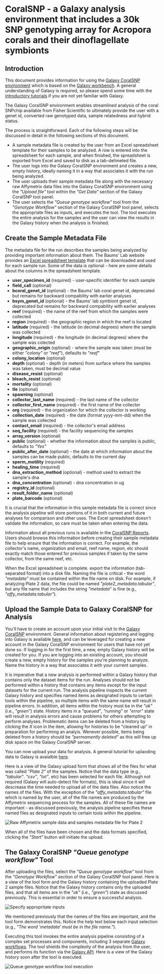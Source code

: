 # CoralSNP - a Galaxy analysis environment that includes a 30k SNP genotyping array for Acropora corals and their dinoflagellate symbionts

## Introduction

This document provides information for using the [Galaxy CoralSNP environment](https://coralsnp.science.psu.edu/galaxy)
which is based on the [Galaxy workbench](https://galaxyproject.org/).  A general understanding of Galaxy is required, so please spend some time with the [introductory tutorials](https://training.galaxyproject.org/training-material/topics/introduction) if you are not yet familiar with Galaxy.

The Galaxy CoralSNP environment enables streamlined analysis of the coral SNPchip available from Fisher Scientific to ultimately provide the user with a genet id, converted raw genotyped data, sample relatedness and hybrid status.

The process is straightforward.  Each of the following steps will be discussed in detail in the following sections of this document.

 - A sample metadata file is created by the user from an Excel spreadsheet template for their samples to be analyzed.  A row is entered into the spreadsheet for each sample, and when finished, the spreadsheet is exported from Excel and saved to disk as a tab-delimeted file.
 - The user logs into the Galaxy CoralSNP environment and creates a new, empty history, ideally naming it in a way that associates it with the run being analyzed.
 - The user uploads their sample metadata file along with the necessary raw Affymetrix data files into the Galaxy CoralSNP environment using the *"Upload file"* tool within the *"Get Data"* section of the Galaxy CoralSNP tool panel.
 - The user selects the *"Queue genotype workflow"* tool from the *"Genotype Workflow"* section of the Galaxy CoralSNP tool panel, selects the appropriate files as inputs, and executes the tool.  The tool executes the entire analysis for the samples and the user can view the results in the Galaxy history when the analysis is finished.

## Create the Sample Metadata File

The metadata file for the run describes the samples being analyzed by providing important information about them.  The Baums' Lab website provides an [Excel spreadsheet template](http://baumslab.org/documents/SNPChip/STAG_Metadata_Template_v3.xlsm) that can be downloaded and used for each sample run.  Some of the data is optional - here are some details about the columns in the spreadsheet template.

 - **user_specimen_id** (required) - user-specific identifier for each sample
 - **field_call** (optional)
 - **bcoral_genet_id** (optional) - the Baums' lab coral genet id, deprecated but remains for backward compability with earlier analyses
 - **bsym_genet_id** (optional) - the Baums' lab symbiont genet id, deprecated but remains for backward compability with earlier analyses
 - **reef** (required) - the name of the reef from which the samples were collected
 - **region** (required) - the geographic region in which the reef is located
 - **latitude** (required) - the latitude (in decimal degrees) where the sample was collected
 - **longitude** (required) - the longitude (in decimal degrees) where the sample was colected
 - **geographic_origin** (optional) - where the sample was taken (must be either *"colony"* or *"reef"*), defaults to *"reef*"
 - **colony_location** (optional)
 - **depth** (optional) - depth (in meters) from surface where the samples was taken, must be decimal value
 - **disease_resist** (optional)
 - **bleach_resist** (optional)
 - **mortality** (optional)
 - **tle** (optional)
 - **spawning** (optional)
 - **collector_last_name** (required) - the last name of the collector
 - **collector_first_name** (required) - the first name of the collector
 - **org** (required) - the organization for which the collector is working
 - **collection_date** (required) - the date (format yyyy-mm-dd) when the sample was collected
 - **contact_email** (required) - the collector's email address
 - **seq_facility** (required) - the facility sequencing the samples
 - **array_version** (optional)
 - **public** (optional) - whether the information about the samples is public, defaults to *"Yes"*
 - **public_after_date** (optional) - the date at which information about the samples can be made public, defaults to the current day
 - **sperm_motility** (required)
 - **healing_time** (required)
 - **dna_extraction_method** (optional) - method used to extract the sample's dna
 - **dna_concentration** (optional) - dna concentration in ug
 - **registry_id** (optional)
 - **result_folder_name** (optional)
 - **plate_barcode** (optional)


It is crucial that the information in this sample metadata file is correct since the analysis pipeline will store portions of it in both current and future analyses for comparison and other uses.  The Excel spreadsheet doesn't validate the information, so care must be taken when entering the data.

Information about all previous runs is available in the [CoralSNP Reports](https://coralsnp.science.psu.edu/reports).  Users should browse this information before creating their sample metadata file to help ensure that the information is correct.  For example, the collector's name, organization and email, reef name, region, etc should exactly match those entered for previous samples if taken by the same collector, from the same reef, etc.

When the Excel spreadsheet is complete. export the information (tab-separated format) into a disk file.  Naming the file is critical - the word *"metadata"* must be contained within the file name on disk.  For example, if analyzing Plate 2 data, the file could be named *"plate2_metadata.tabular"*, but any file name that includes the string *"metadata*" is fine (e.g., *"affy_metadata.tabular"*).

## Upload the Sample Data to Galaxy CoralSNP for Analysis

You'll have to create an account upon your initial visit to the [Galaxy CoralSNP](https://coralsnp.science.psu.edu/galaxy) environment.  General information about registering and logging into Galaxy is available [here](https://galaxyproject.org/support/account), and can be leveraged for creating a new account in the Galaxy CoralSNP environment for users that have not yet done so.  If logging in for the first time, a new, empty Galaxy history will be created for you.  If you are logging into an existing account, you should create a new, empty history for the samples you're planning to analyze.  Name the history in a way that associates it with your current samples.

It is imperative that a new analysis is performed within a Galaxy history that contains only the dataset items for the run.  Analyses should not be performed within a history that contains any items except for the input datasets for the current run.  The analysis pipeline inspects the current Galaxy history and specifies named items as designated inputs to certain tools within the pipeline, so multiple items with the same name will result in pipeline errors.  In addition, all items within the history must be in the *"ok"* (i.e., *"green"*) state.  History items in a *"queued"*, *"running"* or *"error"* state will result in analysis errors and cause problems for others attempting to perform analyses.  Problematic items can be deleted from a history by clicking the *X* icon in the item, allowing for histories to be "cleaned up" in preparation for performing an analyis.  Wenever possible, items being deleted from a history should be *"permamently deleted"* as this will free up disk space on the Galaxy CoralSNP server.

You can now upload your data for analysis.  A general tutorial for uplaoding data to Galaxy is avaialble [here](https://training.galaxyproject.org/training-material/topics/galaxy-data-manipulation/tutorials/get-data/slides.html#1).

Here is a view of the Galaxy upload form that shows all of the files for what was called *"Plate 2"* of the samples.  Notice that the data type (e.g., *"tabular"*. *"csv"*, *"txt"*, etc) has been selected for each file.  Although not required (Galaxy will auto-detect file formats), this is ideal since it will descrease the time needed to upload all of the data files.  Also notice the names of the files.  With the exception of the *"affy_metadata.tabular"* file which is named by the user, all of the file names are produced by the Affymetrix sequencing process for the samples.  All of these file names are important - as discussed previously, the analysis pipeline specifies these named files as designated inputs to certain tools within the pipeline.

![Raw Affymetrix sample data and samples metadata file for Plate 2](upload_data.png)

When all of the files have been chosen and the data formats specified, clicking the *"Start"* button will initiate the upload.

## The Galaxy CoralSNP *"Queue genotype workflow"* Tool

After uploading the files, select the *"Queue genotype workflow"* tool from the *"Genotype Workflow"* section of the Galaxy CoralSNP tool panel.  Here is a view of the tool form and the Galaxy history containing the uploaded Plate 2 sample files.  Notice that the Galaxy history contains only the uploaded files, and that all items are in the *"ok"* (i.e., *"green"*) state as discussed previously.  This is essential in order to ensure a successful analysis.

![Specify appropritate inputs](queue_genotype_workflow.png)

We mentioned previously that the names of the files are important, and the tool form demonstrates this.  Notice the help text below each input selection (e.g., *"The word 'metadata' must be in the file name."*).

Executing this tool invokes the entire analysis pipeline consisting of a complex set processes and components, including 3 separate [Galaxy workflows](https://galaxyproject.org/learn/advanced-workflow/).  The tool shields the complexity of the analysis from the user, and performs its function via the [Galaxy API](https://bioblend.readthedocs.io/en/latest/api_docs/galaxy/all.html).  Here is a view of the Galaxy history soon after the tool is executed.  

![Queue genotype workflow tool execution](qgw_tool_execution.png)


